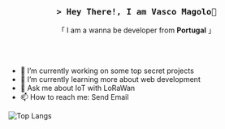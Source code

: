 <h3 align="center">
        <samp>&gt; Hey There!, I am
                <b>Vasco Magolo</b>👋
        </samp>
</h3>
<p align="center">「 I am a wanna be developer from <b>Portugal</b> 」</p>
<br>
    <br>

- 🔭 I’m currently working on some top secret projects
- 🌱 I’m currently learning more about web development
- 💬 Ask me about IoT with LoRaWan
- 📫 How to reach me: <a src='vascomagolo@gmail.com'>Send Email</a>

<!--[![Anurag's GitHub stats](https://github-readme-stats.vercel.app/api?username=vascomagolo)](https://github.com/anuraghazra/github-readme-stats)-->
![Top Langs](https://github-readme-stats.vercel.app/api/top-langs/?username=vascomagolo&layout=compact)
